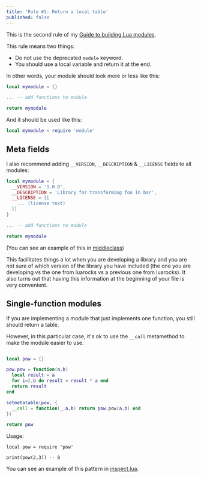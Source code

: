 ```yaml
---
title: 'Rule #2: Return a local table'
published: false
---
```


This is the second rule of my [Guide to building Lua modules](/blog/2014/03/31/a-guide-to-building-lua-modules).

<!-- MORE -->

This rule means two things:

* Do not use the deprecated `module` keyword.
* You should use a local variable and return it at the end.

In other words, your module should look more or less like this:

``` lua
local mymodule = {}

... -- add functions to module

return mymodule
```

And it should be used like this:

``` lua
local mymodule = require 'module'
```

## Meta fields

I also recommend adding `__VERSION`, `__DESCRIPTION` & `__LICENSE` fields to all modules:

``` lua
local mymodule = {
  __VERSION = '1.0.0',
  __DESCRIPTION = 'Library for transforming foo in bar',
  __LICENSE = [[
    ... (license text)
  ]]
}

... -- add functions to module

return mymodule
```

(You can see an example of this in [middleclass](https://github.com/kikito/middleclass/blob/master/middleclass.lua))

This facilitates things a lot when you are developing a library and you are not sure of which version of the library you have included (the one you are developing vs the one from luarocks vs a previous one from luarocks). It also
turns out that having this information at the beginning of your file is very convenient.

## Single-function modules

If you are implementing a module that just implements one function, you still should return a table.

However, in this particular case, it's ok to use the `__call` metamethod to make the module easier to use.

``` lua

local pow = {}

pow.pow = function(a,b)
  local result = a
  for i=2,b do result = result * a end
  return result
end

setmetatable(pow, {
  __call = function(_,a,b) return pow.pow(a,b) end
})

return pow
```

Usage:

```
local pow = require 'pow'

print(pow(2,3)) -- 8
```

You can see an example of this pattern in [inspect.lua](https://github.com/kikito/inspect.lua/blob/master/inspect.lua).



